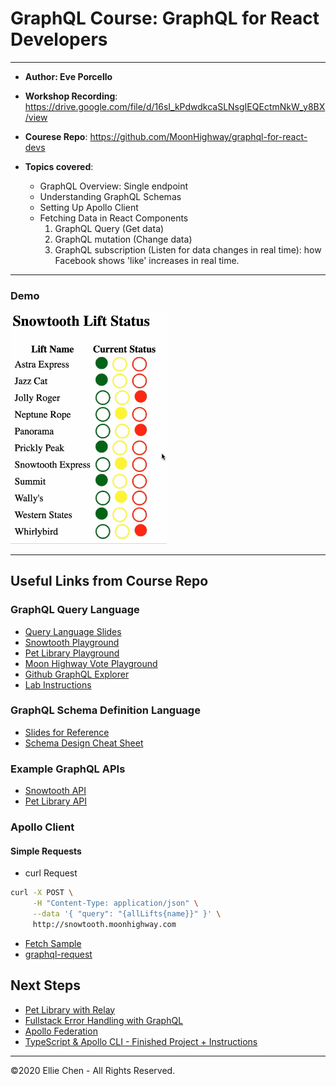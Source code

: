 # GraphQL Course: GraphQL for React Developers

---

- **Author: Eve Porcello**
- **Workshop Recording**: https://drive.google.com/file/d/16sI_kPdwdkcaSLNsgIEQEctmNkW_y8BX/view
- **Courese Repo**: https://github.com/MoonHighway/graphql-for-react-devs
- **Topics covered**:

  - GraphQL Overview: Single endpoint
  - Understanding GraphQL Schemas
  - Setting Up Apollo Client
  - Fetching Data in React Components
    1. GraphQL Query (Get data)
    2. GraphQL mutation (Change data)
    3. GraphQL subscription (Listen for data changes in real time): how Facebook shows 'like' increases in real time.

---

### Demo

  <img src="./public/demo.gif" width="250" alt="demo"/>

---

## Useful Links from Course Repo

### GraphQL Query Language

- [Query Language Slides](https://slides.com/moonhighway/graphql-intro/)
- [Snowtooth Playground](https://snowtooth.moonhighway.com)
- [Pet Library Playground](https://pet-library.moonhighway.com)
- [Moon Highway Vote Playground](http://vote.moonhighway.com)
- [Github GraphQL Explorer](https://developer.github.com/v4/explorer/)
- [Lab Instructions](https://slides.com/moonhighway/snowtooth-query-lab/)

### GraphQL Schema Definition Language

- [Slides for Reference](https://slides.com/moonhighway/schema-definition-language/)
- [Schema Design Cheat Sheet](https://github.com/sogko/graphql-schema-language-cheat-sheet)

### Example GraphQL APIs

- [Snowtooth API](https://github.com/graphqlworkshop/snowtooth-api/tree/complete)
- [Pet Library API](https://github.com/MoonHighway/pet-library)

### Apollo Client

#### Simple Requests

- curl Request

```sh
curl -X POST \
     -H "Content-Type: application/json" \
     --data '{ "query": "{allLifts{name}}" }' \
     http://snowtooth.moonhighway.com
```

- [Fetch Sample](https://codesandbox.io/s/n3jro0o4n0)
- [graphql-request](https://codesandbox.io/s/4qzq5z2vz0)

## Next Steps

- [Pet Library with Relay](https://github.com/eveporcello/pet-library-demo)
- [Fullstack Error Handling with GraphQL](https://blog.apollographql.com/full-stack-error-handling-with-graphql-apollo-5c12da407210)
- [Apollo Federation](https://egghead.io/playlists/getting-started-with-apollo-federation-60ad0165)
- [TypeScript & Apollo CLI - Finished Project + Instructions](https://github.com/graphqlworkshop/snowtooth-typescript)

---

©2020 Ellie Chen - All Rights Reserved.
